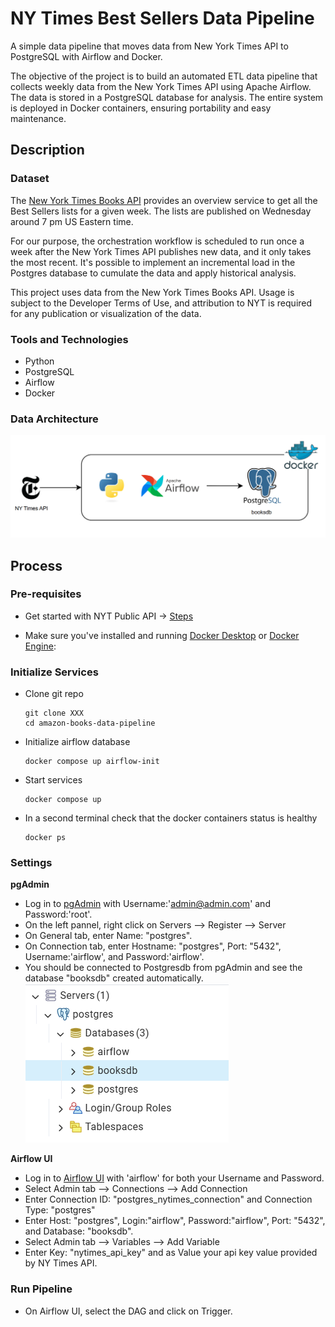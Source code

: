 # NY Times Best Sellers Data Pipeline

A simple data pipeline that moves data from New York Times API to PostgreSQL with Airflow and Docker.

The objective of the project is to build an automated ETL data pipeline that collects weekly data from the New York Times API using Apache Airflow. The data is stored in a PostgreSQL database for analysis. The entire system is deployed in Docker containers, ensuring portability and easy maintenance.

## Description

### Dataset

The [New York Times Books API](https://developer.nytimes.com/docs/books-product) provides an overview service to get all the Best Sellers lists for a given week. The lists are published on Wednesday around 7 pm US Eastern time. 

For our purpose, the orchestration workflow is scheduled to run once a week after the New York Times API publishes new data, and it only takes the most recent. It's possible to implement an incremental load in the Postgres database to cumulate the data and apply historical analysis.


This project uses data from the New York Times Books API. Usage is subject to the Developer Terms of Use, and attribution to NYT is required for any publication or visualization of the data.

### Tools and Technologies

- Python
- PostgreSQL
- Airflow
- Docker

### Data Architecture

![alt text](NY-Times-Best-Sellers-Data-Pipeline.png)

## Process

### Pre-requisites

- Get started with NYT Public API -> [Steps](https://developer.nytimes.com/get-started)

- Make sure you've installed and running [Docker Desktop](https://docs.docker.com/desktop/) or [Docker Engine](https://docs.docker.com/engine/install/):

### Initialize Services

- Clone git repo
  ```
  git clone XXX
  cd amazon-books-data-pipeline
  ```

- Initialize airflow database
  ```
  docker compose up airflow-init
  ```

- Start services
  ```
  docker compose up
  ```

- In a second terminal check that the docker containers status is healthy
  ```
  docker ps
  ```

### Settings

**pgAdmin**

- Log in to [pgAdmin](http://localhost:5050) with Username:'admin@admin.com' and Password:'root'.
- On the left pannel, right click on Servers --> Register --> Server
- On General tab, enter Name: "postgres".
- On Connection tab, enter Hostname: "postgres", Port: "5432", Username:'airflow', and Password:'airflow'.
- You should be connected to Postgresdb from pgAdmin and see the database "booksdb" created automatically.
     ![alt text](Postgres-Connections.png)

**Airflow UI**

- Log in to [Airflow UI](http://localhost:8080) with 'airflow' for both your Username and Password.
- Select Admin tab --> Connections --> Add Connection
- Enter Connection ID: "postgres_nytimes_connection" and Connection Type: "postgres"
- Enter Host: "postgres", Login:"airflow", Password:"airflow", Port: "5432", and Database: "booksdb".
- Select Admin tab --> Variables --> Add Variable
- Enter Key: "nytimes_api_key" and as Value your api key value provided by NY Times API.

### Run Pipeline

- On Airflow UI, select the DAG and click on Trigger.
